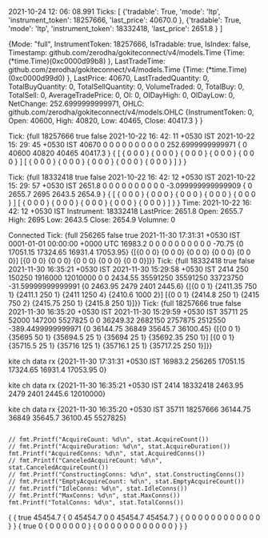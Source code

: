 2021-10-24 12: 06: 08.991 Ticks: [
    {'tradable': True, 'mode': 'ltp', 'instrument_token': 18257666, 'last_price': 40670.0
    },
    {'tradable': True, 'mode': 'ltp', 'instrument_token': 18332418, 'last_price': 2651.8
    }
]

{Mode: "full", InstrumentToken: 18257666, IsTradable: true, IsIndex: false, Timestamp: github.com/zerodha/gokiteconnect/v4/models.Time {Time: (*time.Time)(0xc0000d99b8)
    }, LastTradeTime: github.com/zerodha/gokiteconnect/v4/models.Time {Time: (*time.Time)(0xc0000d99d0)
    }, LastPrice: 40670, LastTradedQuantity: 0, TotalBuyQuantity: 0, TotalSellQuantity: 0, VolumeTraded: 0, TotalBuy: 0, TotalSell: 0, AverageTradePrice: 0, OI: 0, OIDayHigh: 0, OIDayLow: 0, NetChange: 252.6999999999971, OHLC: github.com/zerodha/gokiteconnect/v4/models.OHLC {InstrumentToken: 0, Open: 40600, High: 40820, Low: 40465, Close: 40417.3
    }
}

Tick: {full 18257666 true false 2021-10-22 16: 42: 11 +0530 IST 2021-10-22 15: 29: 45 +0530 IST 40670 0 0 0 0 0 0 0 0 0 0 252.6999999999971 {
        0 40600 40820 40465 40417.3
    } {
        [
            {
                0 0 0
            } {
                0 0 0
            } {
                0 0 0
            } {
                0 0 0
            } {
                0 0 0
            }
        ] [
            {
                0 0 0
            } {
                0 0 0
            } {
                0 0 0
            } {
                0 0 0
            } {
                0 0 0
            }
        ]
    }
}

Tick: {full 18332418 true false 2021-10-22 16: 42: 12 +0530 IST 2021-10-22 15: 29: 57 +0530 IST 2651.8 0 0 0 0 0 0 0 0 0 0 -3.099999999999909 {
        0 2655.7 2695 2643.5 2654.9
    } {
        [
            {
                0 0 0
            } {
                0 0 0
            } {
                0 0 0
            } {
                0 0 0
            } {
                0 0 0
            }
        ] [
            {
                0 0 0
            } {
                0 0 0
            } {
                0 0 0
            } {
                0 0 0
            } {
                0 0 0
            }
        ]
    }
}
Time: 2021-10-22 16: 42: 12 +0530 IST
Instrument: 18332418
LastPrice: 2651.8
Open: 2655.7
High: 2695
Low: 2643.5
Close: 2654.9
Volumne: 0


Connected
Tick:  {full 256265 false true 2021-11-30 17:31:31 +0530 IST 0001-01-01 00:00:00 +0000 UTC 16983.2 0 0 0 0 0 0 0 0 0 0 -70.75 {0 17051.15 17324.65 16931.4 17053.95} {[{0 0 0} {0 0 0} {0 0 0} {0 0 0} {0 0 0}] [{0 0 0} {0 0 0} {0 0 0} {0 0 0} {0 0 0}]}}
Tick:  {full 18332418 true false 2021-11-30 16:35:21 +0530 IST 2021-11-30 15:29:58 +0530 IST 2414 250 150250 1916000 12010000 0 0 2434.55 35591250 35591250 33723750 -31.59999999999991 {0 2463.95 2479 2401 2445.6} {[{0 0 1} {2411.35 750 1} {2411.1 250 1} {2411 1250 4} {2410.6 1000 2}] [{0 0 1} {2414.8 250 1} {2415 750 2} {2415.75 250 1} {2415.8 250 1}]}}
Tick:  {full 18257666 true false 2021-11-30 16:35:20 +0530 IST 2021-11-30 15:29:59 +0530 IST 35711 25 52000 147200 5527825 0 0 36249.32 2682150 2757875 2512550 -389.4499999999971 {0 36144.75 36849 35645.7 36100.45} {[{0 0 1} {35695 50 1} {35694.5 25 1} {35694 25 1} {35692.35 250 1}] [{0 0 1} {35715.5 25 1} {35716 125 1} {35716.1 25 1} {35717.25 250 1}]}}

kite ch data rx  {2021-11-30 17:31:31 +0530 IST 16983.2 256265 17051.15 17324.65 16931.4 17053.95 0}

kite ch data rx  {2021-11-30 16:35:21 +0530 IST 2414 18332418 2463.95 2479 2401 2445.6 12010000}

kite ch data rx  {2021-11-30 16:35:20 +0530 IST 35711 18257666 36144.75 36849 35645.7 36100.45 5527825}

                                                                                                                                                                                                                                                                        	// fmt.Printf("AcquireCount: %d\n", stat.AcquireCount())
	// fmt.Printf("AcquireDuration: %d\n", stat.AcquireDuration())
	fmt.Printf("AcquiredConns: %d\n", stat.AcquiredConns())
	// fmt.Printf("CanceledAcquireCount: %d\n", stat.CanceledAcquireCount())
	// fmt.Printf("ConstructingConns: %d\n", stat.ConstructingConns())
	// fmt.Printf("EmptyAcquireCount: %d\n", stat.EmptyAcquireCount())
	// fmt.Printf("IdleConns: %d\n", stat.IdleConns())
	// fmt.Printf("MaxConns: %d\n", stat.MaxConns())
	fmt.Printf("TotalConns: %d\n", stat.TotalConns())                                                                                                                                                       

{
	{ 
		true 45454.7 
		{
			0 
			45454.7 
			0 
			0 
			45454.7 
			45454.7
		}
		{
			0
			0 
			0 
			0 
			0 
			0 
			0 
			0 
			0 
			0 
			0 
			0
		}
	}
	{
		true
		0
		{
			0
			0
			0
			0
			0
			0
		}
		{
			0
			0
			0
			0
			0
			0
			0
			0
			0
			0
			0
			0
		}
	}
}                                                                                         







